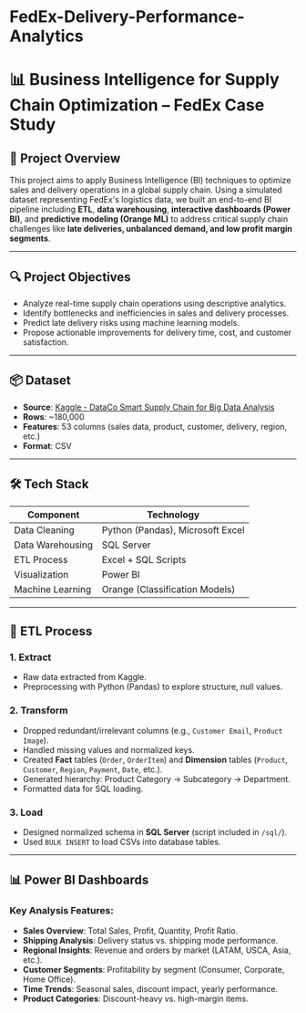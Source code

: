 # FedEx-Delivery-Performance-Analytics
# 📊 Business Intelligence for Supply Chain Optimization – FedEx Case Study

## 🧠 Project Overview

This project aims to apply Business Intelligence (BI) techniques to optimize sales and delivery operations in a global supply chain. Using a simulated dataset representing FedEx's logistics data, we built an end-to-end BI pipeline including **ETL**, **data warehousing**, **interactive dashboards (Power BI)**, and **predictive modeling (Orange ML)** to address critical supply chain challenges like **late deliveries, unbalanced demand, and low profit margin segments**.

---

## 🔍 Project Objectives

- Analyze real-time supply chain operations using descriptive analytics.
- Identify bottlenecks and inefficiencies in sales and delivery processes.
- Predict late delivery risks using machine learning models.
- Propose actionable improvements for delivery time, cost, and customer satisfaction.

---

## 📦 Dataset

- **Source**: [Kaggle - DataCo Smart Supply Chain for Big Data Analysis](https://www.kaggle.com/datasets/thedevastator/global-superstore-dataset)
- **Rows**: ~180,000
- **Features**: 53 columns (sales data, product, customer, delivery, region, etc.)
- **Format**: CSV

---

## 🛠️ Tech Stack

| Component      | Technology        |
|----------------|-------------------|
| Data Cleaning  | Python (Pandas), Microsoft Excel |
| Data Warehousing | SQL Server |
| ETL Process    | Excel + SQL Scripts |
| Visualization  | Power BI |
| Machine Learning | Orange (Classification Models) |

---

## 🔄 ETL Process

### 1. **Extract**
- Raw data extracted from Kaggle.
- Preprocessing with Python (Pandas) to explore structure, null values.

### 2. **Transform**
- Dropped redundant/irrelevant columns (e.g., `Customer Email`, `Product Image`).
- Handled missing values and normalized keys.
- Created **Fact** tables (`Order`, `OrderItem`) and **Dimension** tables (`Product`, `Customer`, `Region`, `Payment`, `Date`, etc.).
- Generated hierarchy: Product Category → Subcategory → Department.
- Formatted data for SQL loading.

### 3. **Load**
- Designed normalized schema in **SQL Server** (script included in `/sql/`).
- Used `BULK INSERT` to load CSVs into database tables.

---

## 📊 Power BI Dashboards

### Key Analysis Features:
- **Sales Overview**: Total Sales, Profit, Quantity, Profit Ratio.
- **Shipping Analysis**: Delivery status vs. shipping mode performance.
- **Regional Insights**: Revenue and orders by market (LATAM, USCA, Asia, etc.).
- **Customer Segments**: Profitability by segment (Consumer, Corporate, Home Office).
- **Time Trends**: Seasonal sales, discount impact, yearly performance.
- **Product Categories**: Discount-heavy vs. high-margin items.
